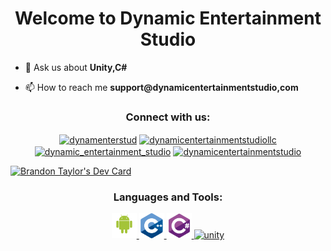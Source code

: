 <h1 align="center">Welcome to Dynamic Entertainment Studio</h1>


- 💬 Ask us about **Unity,C#**

- 📫 How to reach me **support@dynamicentertainmentstudio,com**

<h3 align="center">Connect with us:</h3>
<p align="center">
<a href="https://twitter.com/dynamenterstud" target="blank"><img align="center" src="https://raw.githubusercontent.com/rahuldkjain/github-profile-readme-generator/master/src/images/icons/Social/twitter.svg" alt="dynamenterstud" height="30" width="40" /></a>
<a href="https://fb.com/dynamicentertainmentstudiollc" target="blank"><img align="center" src="https://raw.githubusercontent.com/rahuldkjain/github-profile-readme-generator/master/src/images/icons/Social/facebook.svg" alt="dynamicentertainmentstudiollc" height="30" width="40" /></a>
<a href="https://instagram.com/dynamic_entertainment_studio" target="blank"><img align="center" src="https://raw.githubusercontent.com/rahuldkjain/github-profile-readme-generator/master/src/images/icons/Social/instagram.svg" alt="dynamic_entertainment_studio" height="30" width="40" /></a>
<a href="https://www.youtube.com/@dynamicentertainmentstudio" target="blank"><img align="center" src="https://raw.githubusercontent.com/rahuldkjain/github-profile-readme-generator/master/src/images/icons/Social/youtube.svg" alt="dynamicentertainmentstudio" height="30" width="40" /></a>
</p><a href="https://app.daily.dev/dynamicentertainmentstudio"><img src="https://api.daily.dev/devcards/v2/clBaPyFHP95QU6tGI54Ms.png?type=default&r=hsg" width="356" alt="Brandon Taylor's Dev Card"/></a>



<h3 align="center">Languages and Tools:</h3>
<p align="center"> <a href="https://developer.android.com" target="_blank" rel="noreferrer"> <img src="https://raw.githubusercontent.com/devicons/devicon/master/icons/android/android-original-wordmark.svg" alt="android" width="40" height="40"/> </a> <a href="https://www.w3schools.com/cpp/" target="_blank" rel="noreferrer"> <img src="https://raw.githubusercontent.com/devicons/devicon/master/icons/cplusplus/cplusplus-original.svg" alt="cplusplus" width="40" height="40"/> </a> <a href="https://www.w3schools.com/cs/" target="_blank" rel="noreferrer"> <img src="https://raw.githubusercontent.com/devicons/devicon/master/icons/csharp/csharp-original.svg" alt="csharp" width="40" height="40"/> </a> <a href="https://unity.com/" target="_blank" rel="noreferrer"> <img src="https://www.vectorlogo.zone/logos/unity3d/unity3d-icon.svg" alt="unity" width="40" height="40"/> </a> </p>

